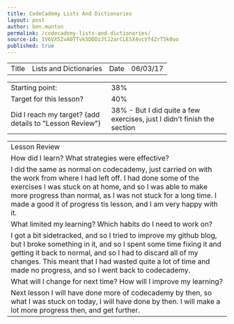 ```yaml
---
title: CodeCademy Lists And Dictionaries
layout: post
author: ben.munton
permalink: /codecademy-lists-and-dictionaries/
source-id: 1V6VX5ZvA0TTvk5DDDzJtJ2arCLE5X4vcVf4ZrT5k0oo
published: true
---
```

<table>
  <tr>
    <td>Title</td>
    <td>Lists and Dictionaries</td>
    <td>Date</td>
    <td>06/03/17</td>
  </tr>
</table>


<table>
  <tr>
    <td>Starting point:</td>
    <td>38%</td>
  </tr>
  <tr>
    <td>Target for this lesson?</td>
    <td>40%</td>
  </tr>
  <tr>
    <td>Did I reach my target? 
(add details to "Lesson Review")</td>
    <td> 38% - But I did quite a few exercises, just I didn't finish the section</td>
  </tr>
</table>


<table>
  <tr>
    <td>Lesson Review</td>
  </tr>
  <tr>
    <td>How did I learn? What strategies were effective? </td>
  </tr>
  <tr>
    <td>I did the same as normal on codecademy, just carried on with the work from where I had left off.  I had done some of the exercises I was stuck on at home, and so I was able to make more progress than normal, as I was not stuck for a long time. I made a good it of progress tis lesson, and I am very happy with it.</td>
  </tr>
  <tr>
    <td>What limited my learning? Which habits do I need to work on? </td>
  </tr>
  <tr>
    <td>I got a bit sidetracked, and so I tried to improve my github blog, but I broke something in it, and so I spent some time fixing it and getting it back to normal, and so I had to discard all of my changes.  This meant that I had wasted quite a lot of time and made no progress, and so I went back to codecademy.</td>
  </tr>
  <tr>
    <td>What will I change for next time? How will I improve my learning?</td>
  </tr>
  <tr>
    <td>Next lesson I will have done more of codecademy by then, so what I was stuck on today, I will have done by then. I will make a lot more progress then, and get further.</td>
  </tr>
</table>


